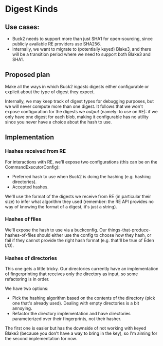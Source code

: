 # Digest Kinds

## Use cases:

- Buck2 needs to support more than just SHA1 for open-sourcing, since publicly available RE providers use SHA256.
- Internally, we want to migrate to (potentially keyed) Blake3, and there will be a transition period where we need to support both Blake3 and SHA1.


## Proposed plan

Make all the ways in which Buck2 *ingests* digests either configurable or explicit about the type of digest they expect.

Internally, we may keep track of digest types for debugging purposes, but we will never compute more than one digest. It follows that we won't expose configuration for the digests we *output* (namely: to use on RE): if we only have one digest for each blob, making it configurable has no utility since you never have a choice about the hash to use.


## Implementation

### Hashes received from RE

For interactions with RE, we'll expose two configurations (this can be on the CommandExecutorConfig):

- Preferred hash to use when Buck2 is doing the hashing (e.g. hashing directories).
- Accepted hashes.

We'll use the format of the digests we receive from RE (in particular their size) to infer what algorithm they used (remember: the RE API provides no way of knowing the format of a digest, it's just a string).


### Hashes of files

We'll expose the hash to use via a buckconfig. Our things-that-produce-hashes-of-files should either use the config to choose how they hash, or fail if they cannot provide the right hash format (e.g. that'll be true of Eden I/O).


### Hashes of directories

This one gets a little tricky. Our directories currently have an implementation of fingerprinting that receives only the directory as input, so some refactoring is in order.

We have two options:

- Pick the hashing algorithm based on the contents of the directory (pick one that's already used). Dealing with empty directories is a bit annoying.
- Refactor the directory implementation and have directories parameterized over their fingerprints, not their hasher.

The first one is easier but has the downside of not working with keyed Blake3 (because you don't have a way to bring in the key), so I'm aiming for the second implementation for now.
